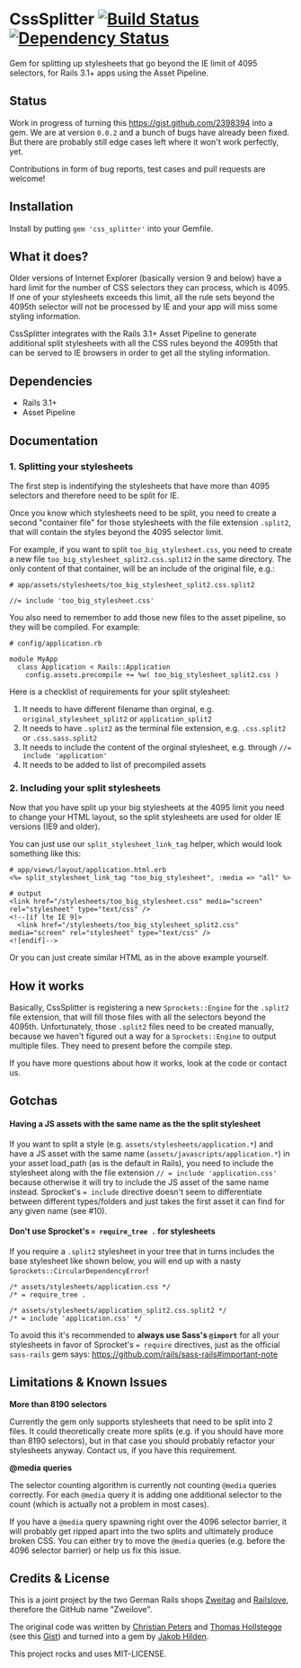 # CssSplitter [![Build Status](https://travis-ci.org/zweilove/css_splitter.png?branch=master)](https://travis-ci.org/zweilove/css_splitter) [![Dependency Status](https://gemnasium.com/zweilove/css_splitter.png)](https://gemnasium.com/zweilove/css_splitter)

Gem for splitting up stylesheets that go beyond the IE limit of 4095 selectors, for Rails 3.1+ apps using the Asset Pipeline.

## Status

Work in progress of turning this https://gist.github.com/2398394 into a gem.  We are at version `0.0.2` and a bunch of bugs have already been fixed.  But there are probably still edge cases left where it won't work perfectly, yet.

Contributions in form of bug reports, test cases and pull requests are welcome!


## Installation

Install by putting `gem 'css_splitter'` into your Gemfile.

## What it does?

Older versions of Internet Explorer (basically version 9 and below) have a hard limit for the number of CSS selectors they can process, which is 4095.  If one of your stylesheets exceeds this limit, all the rule sets beyond the 4095th selector will not be processed by IE and your app will miss some styling information.

CssSplitter integrates with the Rails 3.1+ Asset Pipeline to generate additional split stylesheets with all the CSS rules beyond the 4095th that can be served to IE browsers in order to get all the styling information.


## Dependencies

* Rails 3.1+
* Asset Pipeline

## Documentation

### 1. Splitting your stylesheets

The first step is indentifying the stylesheets that have more than 4095 selectors and therefore need to be split for IE.

Once you know which stylesheets need to be split, you need to create a second "container file" for those stylesheets with the file extension `.split2`, that will contain the styles beyond the 4095 selector limit.

For example, if you want to split `too_big_stylesheet.css`, you need to create a new file `too_big_stylesheet_split2.css.split2` in the same directory.  The only content of that container, will be an include of the original file, e.g.:

    # app/assets/stylesheets/too_big_stylesheet_split2.css.split2

    //= include 'too_big_stylesheet.css'

You also need to remember to add those new files to the asset pipeline, so they will be compiled. For example:

    # config/application.rb

    module MyApp
      class Application < Rails::Application
        config.assets.precompile += %w( too_big_stylesheet_split2.css )

Here is a checklist of requirements for your split stylesheet:

1. It needs to have different filename than orginal, e.g. `original_stylesheet_split2` or `application_split2`
2. It needs to have `.split2` as the terminal file extension, e.g. `.css.split2` or `.css.sass.split2`
3. It needs to include the content of the orginal stylesheet, e.g. through `//= include 'application'`
4. It needs to be added to list of precompiled assets



### 2. Including your split stylesheets

Now that you have split up your big stylesheets at the 4095 limit you need to change your HTML layout, so the split stylesheets are used for older IE versions (IE9 and older).

You can just use our `split_stylesheet_link_tag` helper, which would look something like this:

    # app/views/layout/application.html.erb
    <%= split_stylesheet_link_tag "too_big_stylesheet", :media => "all" %>

    # output
    <link href="/stylesheets/too_big_stylesheet.css" media="screen" rel="stylesheet" type="text/css" />
    <!--[if lte IE 9]>
      <link href="/stylesheets/too_big_stylesheet_split2.css" media="screen" rel="stylesheet" type="text/css" />
    <![endif]-->

Or you can just create similar HTML as in the above example yourself.

## How it works

Basically, CssSplitter is registering a new `Sprockets::Engine` for the `.split2` file extension, that will fill those files with all the selectors beyond the 4095th.  Unfortunately, those `.split2` files need to be created manually, because we haven't figured out a way for a `Sprockets::Engine` to output multiple files.  They need to present before the compile step.

If you have more questions about how it works, look at the code or contact us.

## Gotchas

#### Having a JS assets with the same name as the the split stylesheet

If you want to split a style (e.g. `assets/stylesheets/application.*`) and have a JS asset with the same name (`assets/javascripts/application.*`) in your asset load_path (as is the default in Rails), you need to include the stylesheet along with the file extension `// = include 'application.css'` because otherwise it will try to include the JS asset of the same name instead.  Sprocket's `= include` directive doesn't seem to differentiate between different types/folders and just takes the first asset it can find for any given name (see #10).

#### Don't use Sprocket's `= require_tree .` for stylesheets

If you require a `.split2` stylesheet in your tree that in turns includes the base stylesheet like shown below, you will end up with a nasty `Sprockets::CircularDependencyError`!

    /* assets/stylesheets/application.css */
    /* = require_tree .
    
    /* assets/stylesheets/application_split2.css.split2 */
    /* = include 'application.css' */

To avoid this it's recommended to **always use Sass's `@import`** for all your stylesheets in favor of Sprocket's `= require` directives, just as the official `sass-rails` gem says: https://github.com/rails/sass-rails#important-note


## Limitations & Known Issues

**More than 8190 selectors**

Currently the gem only supports stylesheets that need to be split into 2 files.  It could theoretically create more splits (e.g. if you should have more than 8190 selectors), but in that case you should probably refactor your stylesheets anyway.  Contact us, if you have this requirement.

**@media queries**

The selector counting algorithm is currently not counting `@media` queries correctly.  For each `@media` query it is adding one additional selector to the count (which is actually not a problem in most cases).

If you have a `@media` query spawning right over the 4096 selector barrier, it will probably get ripped apart into the two splits and ultimately produce broken CSS.  You can either try to move the `@media` queries (e.g. before the 4096 selector barrier) or help us fix this issue.


## Credits & License

This is a joint project by the two German Rails shops [Zweitag](http://zweitag.de) and [Railslove](http://railslove.com), therefore the GitHub name "Zweilove".

The original code was written by [Christian Peters](mailto:christian.peters@zweitag.de) and [Thomas Hollstegge](mailto:thomas.hollstegge@zweitag.de) (see this [Gist](https://gist.github.com/2398394)) and turned into a gem by [Jakob Hilden](mailto:jakobhilden@gmail.com).

This project rocks and uses MIT-LICENSE.
